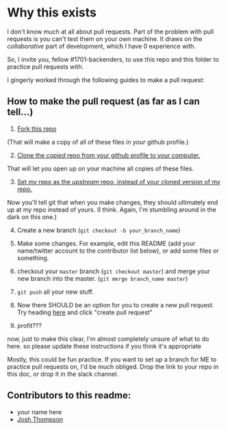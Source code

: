 # Why this exists

I don't know much at all about pull requests. Part of the problem with pull requests is you can't test them on your own machine. It draws on the _collaborative_ part of development, which I have 0 experience with.

So, I invite you, fellow #1701-backenders, to use this repo and this folder to practice pull requests with.

I gingerly worked through the following guides to make a pull request:

## How to make the pull request (as far as I can tell...)

1. [Fork this repo](https://help.github.com/articles/fork-a-repo/)

(That will make a copy of all of these files in _your_ github profile.)

2. [Clone the _copied_ repo from your github profile to your computer.](https://help.github.com/articles/fork-a-repo/#step-2-create-a-local-clone-of-your-fork)

That will let you open up on your machine all copies of these files.

3. [Set _my_ repo as the _upstream_ repo, instead of your cloned version of my repo.](https://help.github.com/articles/fork-a-repo/#step-3-configure-git-to-sync-your-fork-with-the-original-spoon-knife-repository)

Now you'll tell git that when you make changes, they should ultimately end up at my repo instead of yours. (I think. Again, I'm stumbling around in the dark on this one.)

4. Create a new branch (`git checkout -b your_branch_name`)

5. Make some changes. For example, edit this README (add your name/twitter account to the contributor list below), or add some files or something.

6. checkout your `master` branch (`git checkout master`) and merge your new branch into the master. (`git merge branch_name master`)

7. `git push` all your new stuff.

8. Now there SHOULD be an option for you to create a new pull request. Try heading [here](https://github.com/josh-works/tiny-projects/pulls) and click "create pull request"

9. profit???

now, just to make this clear, I'm almost completely unsure of what to do here. so please update these instructions if you think it's appropriate

Mostly, this could be fun practice. If you want to set up a branch for ME to practice pull requests on, I'd be much obliged. Drop the link to your repo in this doc, or drop it in the slack channel.






## Contributors to this readme:

- your name here
- [Josh Thompson](http://twitter.com/josh_works)

